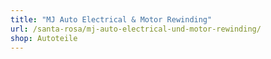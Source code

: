 ```yaml
---
title: "MJ Auto Electrical & Motor Rewinding"
url: /santa-rosa/mj-auto-electrical-und-motor-rewinding/
shop: Autoteile
---
```

